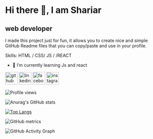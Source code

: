 
# Hi there 👋, I am Shariar
## web developer


I made this project just for fun, it allows you to create nice and simple GitHub Readme files that you can copy/paste and use in your profile.

Skills: HTML / CSS/ JS / /REACT 

- 🌱 I’m currently learning Js and react 


[<img src='https://cdn.jsdelivr.net/npm/simple-icons@3.0.1/icons/github.svg' alt='github' height='40'>](https://github.com/shariarHossain23)  [<img src='https://cdn.jsdelivr.net/npm/simple-icons@3.0.1/icons/linkedin.svg' alt='linkedin' height='40'>](https://www.linkedin.com/in/shariar-hossain-134b431a1/)  [<img src='https://cdn.jsdelivr.net/npm/simple-icons@3.0.1/icons/facebook.svg' alt='facebook' height='40'>](https://www.facebook.com/sh.shariar17)  [<img src='https://cdn.jsdelivr.net/npm/simple-icons@3.0.1/icons/instagram.svg' alt='instagram' height='40'>](https://www.instagram.com/shariar1723/)  




![Profile views](https://gpvc.arturio.dev/shariarHossain23)

![Anurag's GitHub stats](https://github-readme-stats.vercel.app/api?username=shariarHossain23&show_icons=true&theme=radical)

[![Top Langs](https://github-readme-stats.vercel.app/api/top-langs/?username=shariarHossain23&layout=compact)](https://github.com/anuraghazra/github-readme-stats)


![GitHub metrics](https://metrics.lecoq.io/shariarHossain23)  

![GitHub Activity Graph](https://activity-graph.herokuapp.com/graph?username=shariarHossain23)  



